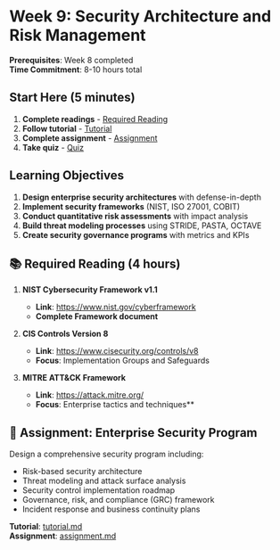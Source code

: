 # Week 9: Security Architecture and Risk Management

**Prerequisites**: Week 8 completed  
**Time Commitment**: 8-10 hours total  

## Start Here (5 minutes)

1. **Complete readings** - [Required Reading](#required-reading) 
2. **Follow tutorial** - [Tutorial](tutorial.md)
3. **Complete assignment** - [Assignment](assignment.md) 
4. **Take quiz** - [Quiz](quiz.md)

## Learning Objectives

1. **Design enterprise security architectures** with defense-in-depth
2. **Implement security frameworks** (NIST, ISO 27001, COBIT)
3. **Conduct quantitative risk assessments** with impact analysis
4. **Build threat modeling processes** using STRIDE, PASTA, OCTAVE
5. **Create security governance programs** with metrics and KPIs

## 📚 Required Reading (4 hours)

1. **NIST Cybersecurity Framework v1.1**
   - **Link**: https://www.nist.gov/cyberframework
   - **Complete Framework document**

2. **CIS Controls Version 8**
   - **Link**: https://www.cisecurity.org/controls/v8
   - **Focus**: Implementation Groups and Safeguards

3. **MITRE ATT&CK Framework**
   - **Link**: https://attack.mitre.org/
   - **Focus**: Enterprise tactics and techniques**

## 🎯 Assignment: Enterprise Security Program

Design a comprehensive security program including:
- Risk-based security architecture
- Threat modeling and attack surface analysis  
- Security control implementation roadmap
- Governance, risk, and compliance (GRC) framework
- Incident response and business continuity plans

**Tutorial**: [tutorial.md](tutorial.md)  
**Assignment**: [assignment.md](assignment.md)